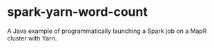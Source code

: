 # spark-yarn-word-count
A Java example of programmatically launching a Spark job on a MapR cluster with Yarn.
